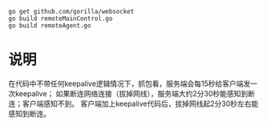 ```
go get github.com/gorilla/websocket
go build remoteMainControl.go
go build remoteAgent.go
```

# 说明

在代码中不带任何keepalive逻辑情况下，抓包看，服务端会每15秒给客户端发一次keepalive；
如果断连网络连接（拔掉网线），服务端大约2分30秒能感知到断连；客户端感知不到。
客户端加上keepalive代码后，拔掉网线起2分30秒左右能感知到断连。

